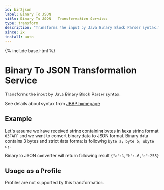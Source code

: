 ```yaml
---
id: bin2json
label: Binary To JSON
title: Binary To JSON - Transformation Services
type: transform
description: "Transforms the input by Java Binary Block Parser syntax."
since: 2x
install: auto
---
```


<!-- Attention authors: Do not edit directly. Please add your changes to the appropriate source repository -->

{% include base.html %}

# Binary To JSON Transformation Service

Transforms the input by Java Binary Block Parser syntax. 

See details about syntax from [JBBP homepage](https://github.com/raydac/java-binary-block-parser)
 
## Example

Let's assume we have received string containing bytes in hexa string format `03FAFF` and we want to convert binary data to JSON format. Binary data contains 3 bytes and strict data format is following `byte a; byte b; ubyte c;`.

Binary to JSON converter will return following result `{"a":3,"b":-6,"c":255}`

## Usage as a Profile

Profiles are not supported by this transformation.
